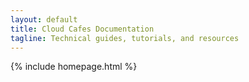 ```yaml
---
layout: default
title: Cloud Cafes Documentation
tagline: Technical guides, tutorials, and resources
---
```

{% include homepage.html %}